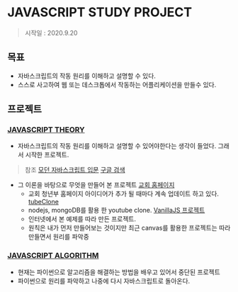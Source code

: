 # JAVASCRIPT STUDY PROJECT
> 시작일 : 2020.9.20

## 목표 
- 자바스크립트의 작동 원리를 이해하고 설명할 수 있다.
- 스스로 사고하여 웹 또는 데스크톱에서 작동하는 어플리케이션을 만들수 있다. 

## 프로젝트

### [JAVASCRIPT THEORY](./javascript_theory/README.md)

- 자바스크립트의 작동 원리를 이해하고 설명할 수 있어야한다는 생각이 들었다. 그래서 시작한 프로젝트.
> 참조
> [모던 자바스크립트 입문](http://www.yes24.com/Product/Goods/59410698)
> [구글 검색](https://google.com)

- 그 이론을 바탕으로 무엇을 만들어 본 프로젝트
  [교회 홈페이지](https://y-chung.com)
    - 교회 청년부 홈페이지 아이디어가 추가 될 때마다 계속 업데이트 하고 있다.
  [tubeClone](https://github.com/movie42/tubeClone)
    - nodejs, mongoDB를 활용 한 youtube clone.
  [VanillaJS 프로젝트](https://github.com/movie42/vanillaJS_PJ)
    - 인터넷에서 본 예제를 따라 만든 프로젝트. 
    - 원칙은 내가 먼저 만들어보는 것이지만 최근 canvas를 활용한 프로젝트는 따라 만들면서 원리를 파악중


### [JAVASCRIPT ALGORITHM](./javascript_algorithm/README.md)

- 현재는 파이썬으로 알고리즘을 해결하는 방법을 배우고 있어서 중단된 프로젝트
- 파이썬으로 원리를 파악하고 나중에 다시 자바스크립트로 돌아온다.

